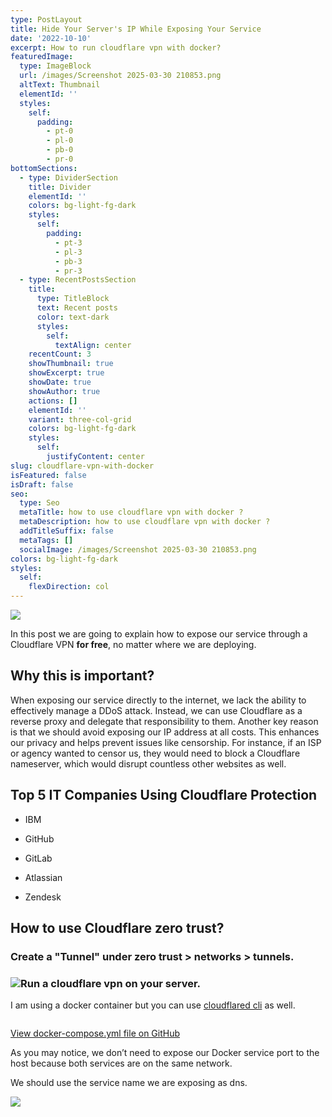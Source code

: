 ```yaml
---
type: PostLayout
title: Hide Your Server's IP While Exposing Your Service
date: '2022-10-10'
excerpt: How to run cloudflare vpn with docker?
featuredImage:
  type: ImageBlock
  url: /images/Screenshot 2025-03-30 210853.png
  altText: Thumbnail
  elementId: ''
  styles:
    self:
      padding:
        - pt-0
        - pl-0
        - pb-0
        - pr-0
bottomSections:
  - type: DividerSection
    title: Divider
    elementId: ''
    colors: bg-light-fg-dark
    styles:
      self:
        padding:
          - pt-3
          - pl-3
          - pb-3
          - pr-3
  - type: RecentPostsSection
    title:
      type: TitleBlock
      text: Recent posts
      color: text-dark
      styles:
        self:
          textAlign: center
    recentCount: 3
    showThumbnail: true
    showExcerpt: true
    showDate: true
    showAuthor: true
    actions: []
    elementId: ''
    variant: three-col-grid
    colors: bg-light-fg-dark
    styles:
      self:
        justifyContent: center
slug: cloudflare-vpn-with-docker
isFeatured: false
isDraft: false
seo:
  type: Seo
  metaTitle: how to use cloudflare vpn with docker ?
  metaDescription: how to use cloudflare vpn with docker ?
  addTitleSuffix: false
  metaTags: []
  socialImage: /images/Screenshot 2025-03-30 210853.png
colors: bg-light-fg-dark
styles:
  self:
    flexDirection: col
---
```

![](/images/Screenshot%202025-03-30%20210853.png)

In this post we are going to explain how to expose our service through a Cloudflare VPN **for free**, no matter where we are deploying.

## Why this is important?

When exposing our service directly to the internet, we lack the ability to effectively manage a DDoS attack. Instead, we can use Cloudflare as a reverse proxy and delegate that responsibility to them. Another key reason is that we should avoid exposing our IP address at all costs. This enhances our privacy and helps prevent issues like censorship. For instance, if an ISP or agency wanted to censor us, they would need to block a Cloudflare nameserver, which would disrupt countless other websites as well.

## Top 5 IT Companies Using Cloudflare Protection

*   IBM

*   GitHub

*   GitLab

*   Atlassian

*   Zendesk

## How to use Cloudflare zero trust?

### Create a "Tunnel" under zero trust > networks > tunnels.

### ![](/images/image_2025-04-06_211944711.png)Run a cloudflare vpn on your server.

I am using a docker container but you can use [cloudflared cli](https://developers.cloudflare.com/cloudflare-one/connections/connect-networks/do-more-with-tunnels/local-management/create-local-tunnel/) as well.

```
```

[View docker-compose.yml file on GitHub](https://github.com/byli-dev/cloudflare_tunnel_demo)

As you may notice, we don’t need to expose our Docker service port to the host because both services are on the same network.

We should use the service name we are exposing as dns.

![](/images/image_2025-04-08_000810504.png)
